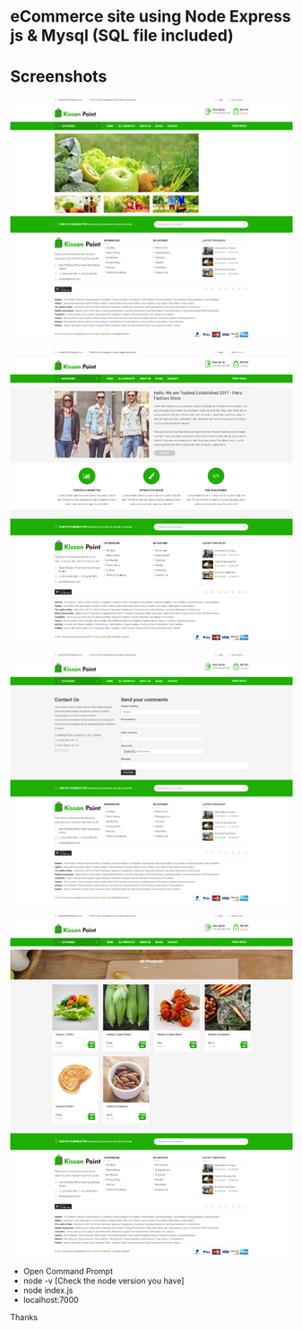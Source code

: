 # eCommerce site using Node Express js & Mysql (SQL file included)

# Screenshots

![alt ProductsPage](https://github.com/Meet9819/ecommerce_nodejs_expressjs_mysql/blob/master/screenshort/1.png)

![alt ProductDetails](https://github.com/Meet9819/ecommerce_nodejs_expressjs_mysql/blob/master/screenshort/2.png)

![alt Cart](https://github.com/Meet9819/ecommerce_nodejs_expressjs_mysql/blob/master/screenshort/3.png)

![alt Checkout](https://github.com/Meet9819/ecommerce_nodejs_expressjs_mysql/blob/master/screenshort/4.png)


- Open Command Prompt
- node -v [Check the node version you have]
- node index.js
- localhost:7000

Thanks

